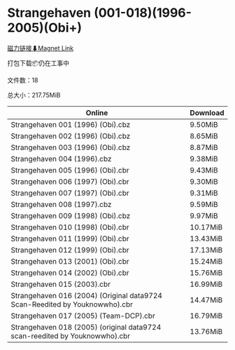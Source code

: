 # Strangehaven (001-018)(1996-2005)(Obi+)

[磁力链接⬇Magnet Link](magnet:?xt=urn:btih:b9183e2886c02212924368201e4f0b274c581d79&dn=Strangehaven%20%28001-018%29%281996-2005%29%28Obi%2B%29)

打包下载📦仍在工事中

文件数：18

总大小：217.75MiB

Online | Download
--- | ---
Strangehaven 001 (1996) (Obi).cbz | 9.50MiB
Strangehaven 002 (1996) (Obi).cbz | 8.65MiB
Strangehaven 003 (1996) (Obi).cbz | 8.87MiB
Strangehaven 004 (1996).cbz | 9.38MiB
Strangehaven 005 (1996) (Obi).cbr | 9.43MiB
Strangehaven 006 (1997) (Obi).cbr | 9.30MiB
Strangehaven 007 (1997) (Obi).cbr | 9.31MiB
Strangehaven 008 (1997).cbz | 9.59MiB
Strangehaven 009 (1998) (Obi).cbz | 9.97MiB
Strangehaven 010 (1998) (Obi).cbr | 10.17MiB
Strangehaven 011 (1999) (Obi).cbr | 13.43MiB
Strangehaven 012 (1999) (Obi).cbr | 17.13MiB
Strangehaven 013 (2001) (Obi).cbr | 15.24MiB
Strangehaven 014 (2002) (Obi).cbr | 15.76MiB
Strangehaven 015 (2003).cbr | 16.99MiB
Strangehaven 016 (2004) (Original data9724 Scan-Reedited by Youknowwho).cbr | 14.47MiB
Strangehaven 017 (2005) (Team-DCP).cbr | 16.79MiB
Strangehaven 018 (2005) (original data9724 scan-reedited by Youknowwho).cbr | 13.76MiB